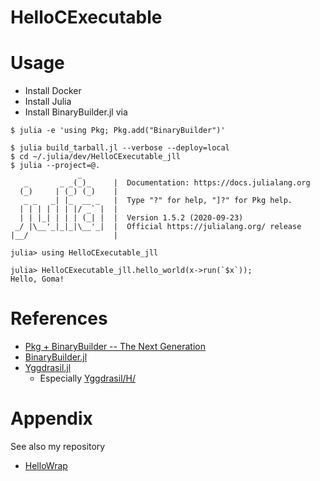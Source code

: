 # HelloCExecutable

# Usage

- Install Docker
- Install Julia
- Install BinaryBuilder.jl via

```console
$ julia -e 'using Pkg; Pkg.add("BinaryBuilder")'
```

```
$ julia build_tarball.jl --verbose --deploy=local
$ cd ~/.julia/dev/HelloCExecutable_jll
$ julia --project=@.
               _
   _       _ _(_)_     |  Documentation: https://docs.julialang.org
  (_)     | (_) (_)    |
   _ _   _| |_  __ _   |  Type "?" for help, "]?" for Pkg help.
  | | | | | | |/ _` |  |
  | | |_| | | | (_| |  |  Version 1.5.2 (2020-09-23)
 _/ |\__'_|_|_|\__'_|  |  Official https://julialang.org/ release
|__/                   |

julia> using HelloCExecutable_jll

julia> HelloCExecutable_jll.hello_world(x->run(`$x`));
Hello, Goma!
```

# References

 - [Pkg + BinaryBuilder -- The Next Generation](https://julialang.org/blog/2019/11/artifacts/)
 - [BinaryBuilder.jl](https://github.com/JuliaPackaging/BinaryBuilder.jl)
 - [Yggdrasil.jl](https://github.com/JuliaPackaging/Yggdrasil)
   - Especially [Yggdrasil/H/](https://github.com/JuliaPackaging/Yggdrasil/tree/master/H)

# Appendix

See also my repository
- [HelloWrap](https://github.com/terasakisatoshi/HelloWrap)
